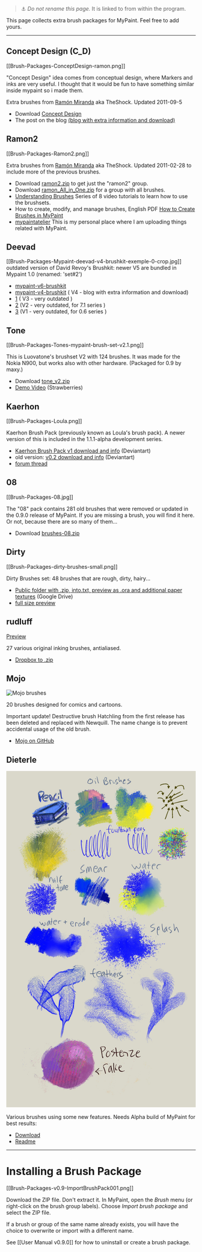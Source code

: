 > :anchor: _Do not rename this page._ It is linked to from within the program.

This page collects extra brush packages for MyPaint. Feel free to add yours.

----------------------------

## Concept Design (C\_D)

[[Brush-Packages-ConceptDesign-ramon.png]]

"Concept Design" idea comes from conceptual design, where Markers and
inks are very useful. I thought that it would be fun to have something
similar inside mypaint so i made them.

Extra brushes from [Ramón Miranda](http://ramonmiranda.com/) aka TheShock.
Updated 2011-09-5

- Download [Concept Design](https://storage.googleapis.com/google-code-archive-downloads/v2/code.google.com/mypaintatelier/Concept%20Design.zip)
- The post on the blog [(blog with extra information and download)](http://www.ramonmiranda.com/2011/09/mypaint-concept-design-set-es.html)

## Ramon2

[[Brush-Packages-Ramon2.png]]

Extra brushes from [Ramón Miranda](http://ramonmiranda.com/) aka TheShock.
Updated 2011-02-28 to include more of the previous brushes.

- Download [ramon2.zip](https://storage.googleapis.com/google-code-archive-downloads/v2/code.google.com/mypaintatelier/ramon2.zip) to get just the "ramon2" group.
- Download [ramon\_All\_in\_One.zip](https://storage.googleapis.com/google-code-archive-downloads/v2/code.google.com/mypaintatelier/All_in_one_2011.zip) for a group with all brushes.
- [Understanding Brushes](http://ramonmirandavisualart.blogspot.com/2010/05/mypaint-videotutorials-understanding.html) Series of 8 video tutorials to learn how to use the brushsets.
- How to create, modify, and manage brushes, English PDF [How to Create Brushes in MyPaint](http://ramonmirandavisualart.blogspot.com/2011/04/mypaint-how-to-make-brushes-on-my-paint.html)
- [mypaintatelier](http://code.google.com/p/mypaintatelier/) This is my personal place where I am uploading things related with MyPaint.

## Deevad

[[Brush-Packages-Mypaint-deevad-v4-brushkit-exemple-0-crop.jpg]]
outdated version of David Revoy's Brushkit: newer V5 are bundled in
Mypaint 1.0 (renamed: 'set\#2')

- [mypaint-v6-brushkit](http://www.davidrevoy.com/article142/ressource-mypaint-brushes)
- [mypaint-v4-brushkit](http://www.davidrevoy.com/index.php?article55/mypaint-v4-brushkit) ( V4 - blog with extra information and download)
- [1](http://www.davidrevoy.com/?article33/mypaint-v3-brushkitbr) ( V3 - very outdated )
- [2](http://david.revoy.free.fr/forums/Mypaint/Mypaint_Deevad-brush-V2.zip) (V2 - very outdated, for 7.1 series )
- [3](http://david.revoy.free.fr/forums/Mypaint/speedpainting-brushes.zip) (V1 - very outdated, for 0.6 series )

## Tone

[[Brush-Packages-Tones-mypaint-brush-set-v2.1.png]]

This is Luovatone's brushset V2 with 124 brushes.
It was made for the Nokia N900, but works also with other hardware.
(Packaged for 0.9 by maxy.)

- Download [tone\_v2.zip](https://github.com/mypaint/mypaint-brushes/releases/download/pre_json_brushes/tone_v2.zip)
- [Demo Video](http://www.youtube.com/watch?v=66RBfrBgL2E) (Strawberries)

## Kaerhon

[[Brush-Packages-Loula.png]]

Kaerhon Brush Pack (previously known as Loula's brush pack).
A newer version of this is included in the 1.1.1-alpha development
series.

- [Kaerhon Brush Pack v1 download and info](http://kaerhon.deviantart.com/art/Kaerhon-Brush-Pack-v1-for-Mypaint-378138104) (Deviantart)
- old version: [v0.2 download and info](http://kaerhon.deviantart.com/art/Loula-Brush-Pack-for-Mypaint-v0-2-351057477?q=gallery%3Akaerhon%2F41563087&qo=0) (Deviantart)
- [forum thread](http://forum.intilinux.com/mypaint-tutorial/loula-brush-packs)

## 08

[[Brush-Packages-08.jpg]]

The "08" pack contains 281 old brushes that were removed or updated in
the 0.9.0 release of MyPaint. If you are missing a brush, you will find
it here. Or not, because there are so many of them...

- Download [brushes-08.zip](https://github.com/mypaint/mypaint-brushes/releases/download/pre_json_brushes/brushes08.zip)

## Dirty

[[Brush-Packages-dirty-brushes-small.png]]

Dirty Brushes set: 48 brushes that are rough, dirty, hairy...

- [Public folder with .zip, into.txt, preview as .ora and additional paper textures](http://goo.gl/tMfpZT) (Google Drive)
- [full size preview](https://drive.google.com/open?id=0B4221jMaXP_cWTJsRWZzYXVtNnM)

## rudluff

[Preview](http://41.media.tumblr.com/208e4150ade745e611e80b3ab1220832/tumblr_ngrxu0ntnO1sza9z7o1_1280.png)

27 various original inking brushes, antialiased.

- [Dropbox to .zip](https://www.dropbox.com/s/ftdj29k0pbfxq3f/rudluff.zip?dl=0)

## Mojo

![Mojo brushes](https://user-images.githubusercontent.com/97487016/265278685-75633eff-a29c-40cd-80a8-e710979617db.png)

20 brushes designed for comics and cartoons.

Important update! Destructive brush Hatchling from the first release has been deleted and replaced with Newquill. The name change is to prevent accidental usage of the old brush.

- [Mojo on GitHub](https://github.com/ink-cow/mojo)

## Dieterle
![Preview Dieterle](https://raw.githubusercontent.com/briend/Brushes/master/Dieterle-Brushes-v4.jpg)

Various brushes using some new features.  Needs Alpha build of MyPaint for best results:
- [Download](https://github.com/briend/Brushes/blob/master/Dieterle-Brushes-v4.zip)
- [Readme](https://github.com/briend/Brushes/blob/master/README.md)

-------------------

# Installing a Brush Package

[[Brush-Packages-v0.9-ImportBrushPack001.png]]

Download the ZIP file. Don't extract it.
In MyPaint, open the *Brush* menu (or right-click on the brush group labels).
Choose *Import brush package* and select the ZIP file.

If a brush or group of the same name already exists, you will have the
choice to overwrite or import with a different name.

See [[User Manual v0.9.0]] for how to uninstall or create a brush package.

